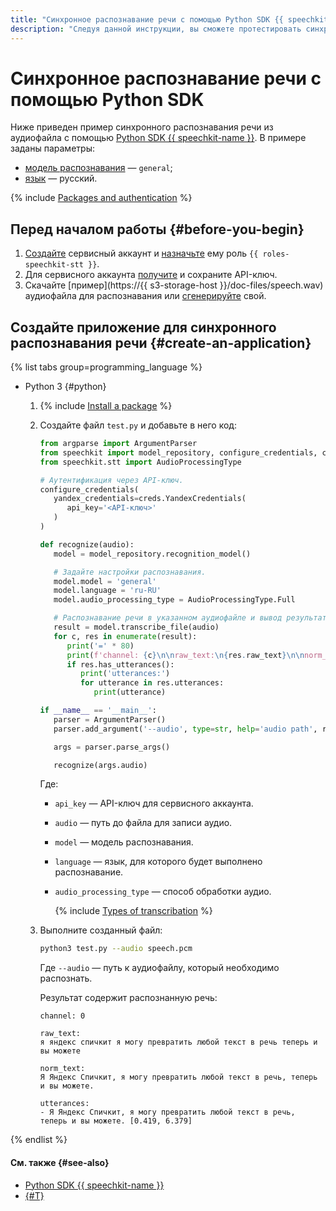 ```yaml
---
title: "Синхронное распознавание речи с помощью Python SDK {{ speechkit-full-name }}"
description: "Следуя данной инструкции, вы сможете протестировать синхронное распознавание речи с помощью Python SDK {{ speechkit-name }}."
---
```


# Синхронное распознавание речи с помощью Python SDK

Ниже приведен пример синхронного распознавания речи из аудиофайла с помощью [Python SDK {{ speechkit-name }}](index.md). В примере заданы параметры:

* [модель распознавания](../../stt/models.md#tags) — `general`;
* [язык](../../stt/models.md#languages) — русский.

{% include [Packages and authentication](../../../_includes/speechkit/packages-and-auth.md) %}

## Перед началом работы {#before-you-begin}

1. [Создайте](../../../iam/operations/sa/create.md) сервисный аккаунт и [назначьте](../../../iam/operations/sa/assign-role-for-sa.md) ему роль `{{ roles-speechkit-stt }}`.
1. Для сервисного аккаунта [получите](../../../iam/operations/api-key/create.md) и сохраните API-ключ.
1. Скачайте [пример](https://{{ s3-storage-host }}/doc-files/speech.wav) аудиофайла для распознавания или [сгенерируйте](synthesis.md) свой.

## Создайте приложение для синхронного распознавания речи {#create-an-application}

{% list tabs group=programming_language %}

- Python 3 {#python}

   1. {% include [Install a package](../../../_includes/speechkit/install-packages.md) %}
   1. Создайте файл `test.py` и добавьте в него код:

      ```python
      from argparse import ArgumentParser
      from speechkit import model_repository, configure_credentials, creds
      from speechkit.stt import AudioProcessingType

      # Аутентификация через API-ключ.
      configure_credentials(
         yandex_credentials=creds.YandexCredentials(
            api_key='<API-ключ>'
         )
      )

      def recognize(audio):
         model = model_repository.recognition_model()

         # Задайте настройки распознавания.
         model.model = 'general'
         model.language = 'ru-RU'
         model.audio_processing_type = AudioProcessingType.Full

         # Распознавание речи в указанном аудиофайле и вывод результатов в консоль.
         result = model.transcribe_file(audio)
         for c, res in enumerate(result):
            print('=' * 80)
            print(f'channel: {c}\n\nraw_text:\n{res.raw_text}\n\nnorm_text:\n{res.normalized_text}\n')
            if res.has_utterances():
               print('utterances:')
               for utterance in res.utterances:
                  print(utterance)

      if __name__ == '__main__':
         parser = ArgumentParser()
         parser.add_argument('--audio', type=str, help='audio path', required=True)

         args = parser.parse_args()

         recognize(args.audio)
      ```

      Где:

      * `api_key` — API-ключ для сервисного аккаунта.
      * `audio` — путь до файла для записи аудио.
      * `model` — модель распознавания.
      * `language` — язык, для которого будет выполнено распознавание.
      * `audio_processing_type` — способ обработки аудио.

         {% include [Types of transcribation](../../../_includes/speechkit/audio_processing_type.md) %}

   1. Выполните созданный файл:

      ```bash
      python3 test.py --audio speech.pcm
      ```

      Где `--audio` — путь к аудиофайлу, который необходимо распознать.

      Результат содержит распознанную речь:

      ```text
      channel: 0

      raw_text:
      я яндекс спичкит я могу превратить любой текст в речь теперь и вы можете

      norm_text:
      Я Яндекс Спичкит, я могу превратить любой текст в речь, теперь и вы можете.

      utterances:
      - Я Яндекс Спичкит, я могу превратить любой текст в речь, теперь и вы можете. [0.419, 6.379]
      ```

{% endlist %}

#### См. также {#see-also}

* [Python SDK {{ speechkit-name }}](https://pypi.org/project/yandex-speechkit/)
* [{#T}](../../stt/api/request-examples.md)
